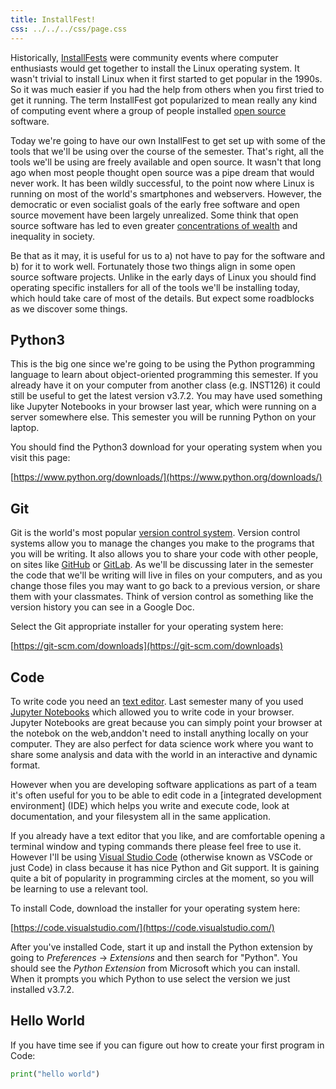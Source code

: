 ```yaml
---
title: InstallFest!
css: ../../../css/page.css
---
```


Historically, [InstallFests] were community events where computer enthusiasts
would get together to install the Linux operating system. It wasn't trivial to
install Linux when it first started to get popular in the 1990s. So it was much
easier if you had the help from others when you first tried to get it running.
The term InstallFest got popularized to mean really any kind of computing event
where a group of people installed [open source] software.

Today we're going to have our own InstallFest to get set up with some of the tools that we'll be using over the course of the semester.  That's right, all the tools we'll be using are freely available and open source.  It wasn't that long ago when most people thought open source was a pipe dream that would never work. It has been wildly successful, to the point now where Linux is running on most of the world's smartphones and webservers. However, the democratic or even socialist goals of the early free software and open source movement have been largely unrealized. Some think that open source software has led to even greater [concentrations of wealth] and inequality in society.

Be that as it may, it is useful for us to a) not have to pay for the software and b) for it to work well. Fortunately those two things align in some open source software projects. Unlike in the early days of Linux you should find operating specific installers for all of the tools we'll be installing today, which  hould take care of most of the details. But expect some roadblocks as we discover some things.

## Python3

This is the big one since we're going to be using the Python programming language to learn about object-oriented programming this semester. If you already have it on your computer from another class (e.g. INST126) it could still be useful to get the latest version v3.7.2. You may have used something like Jupyter Notebooks in your browser last year, which were running on a server somewhere else. This semester you will be running Python on your laptop.

You should find the Python3 download for your operating system when you visit this page:

[https://www.python.org/downloads/](https://www.python.org/downloads/)

## Git

Git is the world's most popular [version control system]. Version control systems allow you to manage the changes you make to the programs that you will be writing. It also allows you to share your code with other people, on sites like [GitHub] or [GitLab].  As we'll be discussing later in the semester the code that we'll be writing will live in files on your computers, and as you change those files you may want to go back to a previous version, or share them with your classmates. Think of version control as something like the version history you can see in a Google Doc.

Select the Git appropriate installer for your operating system here:

[https://git-scm.com/downloads](https://git-scm.com/downloads)


## Code

To write code you need an [text editor]. Last semester many of you used [Jupyter Notebooks] which allowed you to write code in your browser. Jupyter Notebooks are great because you can simply point your browser at the notebok on the web,anddon't need to install anything locally on your computer. They are also perfect for data science work where you want to share some analysis and data with the world in an interactive and dynamic format.

However when you are developing software applications as part of a team it's often useful for you to be able to edit code in a [integrated development environment] (IDE) which helps you write and execute code, look at documentation, and your filesystem all in the same application. 

If you already have a text editor that you like, and are comfortable opening a terminal window and typing commands there please feel free to use it. However I'll be using [Visual Studio Code] (otherwise known as VSCode or just Code) in class because it has nice Python and Git support. It is gaining quite a bit of popularity in programming circles at the moment, so you will be learning to use a relevant tool.

To install Code, download the installer for your  operating system here:

[https://code.visualstudio.com/](https://code.visualstudio.com/)

After you've installed Code, start it up and install the Python extension by going to *Preferences* -> *Extensions* and then search for "Python". You should see the *Python Extension* from Microsoft which you can install. When it prompts you which Python to use select the version we just installed v3.7.2.

## Hello World

If you have time see if you can figure out how to create your first program in Code:

```python
print("hello world")
```

[InstallFests]: https://en.wikipedia.org/wiki/Linux_user_group#Installfests
[version control system]: https://en.wikipedia.org/wiki/Version_control
[GitHub]: https://github.com
[GitLab]: https://about.gitlab.com/
[open source]: https://opensource.org/osd-annotated
[text editor]: https://en.wikipedia.org/wiki/Text_editor
[Jupyter Notebooks]: https://jupyter.org/
[Visual Studio Code]: https://code.visualstudio.com/
[concentrations of wealth]: https://en.wikipedia.org/wiki/SCO%E2%80%93Linux_disputes#Microsoft_funding_of_SCO_controversy
